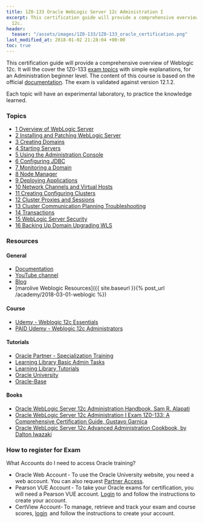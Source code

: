 ```yaml
---
title: 1Z0-133 Oracle WebLogic Server 12c Administration I
excerpt: This certification guide will provide a comprehensive overview of Weblogic
  12c.
header:
  teaser: "/assets/images/1Z0-133/1Z0-133_oracle_certification.png"
last_modified_at: 2018-01-02 21:28:04 +00:00
toc: true
---
```


This certification guide will provide a comprehensive overview of Weblogic 12c. It will the cover the 1Z0-133 [exam topics](https://education.oracle.com/pls/web_prod-plq-dad/db_pages.getpage?page_id=5001&get_params=p_exam_id:1Z0-133) with simple explanations, for an Administration beginner level. The content of this course is based on the official [documentation](https://docs.oracle.com/middleware/1212/wls/index.html). The exam is validated against version 12.1.2.

Each topic will have an experimental laboratory, to practice the knowledge learned.

### Topics

* [1 Overview of WebLogic Server](/1Z0-133/01-overview/)
* [2 Installing and Patching WebLogic Server](/1Z0-133/02-install-patch)
* [3 Creating Domains](/1Z0-133/03-creating-domains)
* [4 Starting Servers](/1Z0-133/04-starting-servers)
* [5 Using the Administration Console](/1Z0-133/05-admin-console)
* [6 Configuring JDBC](/1Z0-133/06-config-jdbc)
* [7 Monitoring a Domain](/1Z0-133/07-monitor-domain)
* [8 Node Manager](/1Z0-133/08-nodemanager)
* [9 Deploying Applications](/1Z0-133/09-deploy-apps)
* [10 Network Channels and Virtual Hosts](/1Z0-133/10-network-ch-vhosts)
* [11 Creating Configuring Clusters](/1Z0-133/11-config-clusters)
* [12 Cluster Proxies and Sessions](/1Z0-133/12-cluster-proxies-sessions)
* [13 Cluster Communication Planning Troubleshooting](/1Z0-133/13-cluster-troubleshooting)
* [14 Transactions](/1Z0-133/14-transactions)
* [15 WebLogic Server Security](/1Z0-133/15-security)
* [16 Backing Up Domain Upgrading WLS](/1Z0-133/16-backup-upgrade)

### Resources

#### General
* [Documentation](https://docs.oracle.com/middleware/1212/wls/index.html)
* [YouTube channel](http://www.youtube.com/user/OracleWebLogic)
* [Blog](https://blogs.oracle.com/weblogicserver/)
* [marolive Weblogic Resources]({{ site.baseurl }}{% post_url /academy/2018-03-01-weblogic %})

#### Course
* [Udemy - Weblogic 12c Essentials](https://www.udemy.com/learn-oracle-weblogic-12c-essentials)
* [PAID Udemy - Weblogic 12c Administrators](https://www.udemy.com/oracle-weblogic-12c-for-administrators/)

#### Tutorials
* [Oracle Partner - Specialization Training](https://competencycenter.oracle.com/opncc/full_glp.cc?group_id=22243)
* [Learning Library Basic Admin Tasks](https://apexapps.oracle.com/pls/apex/f?p=44785:24:105172019871425:::24:P24_CONTENT_ID,P24_PREV_PAGE:6079,24)
* [Learning Library Tutorials](https://apexapps.oracle.com/pls/apex/f?p=44785:24:11999717944735::NO:RP,24:P24_CONTENT_ID,P24_PREV_PAGE:12304,2)
* [Oracle University](http://ilearning.oracle.com/ilearn/en/learner/jsp/category.jsp?keywords=&btn=&srchfor=&start=0&sortby=-1&sortasc=null&categoryid=28758)
* [Oracle-Base](https://oracle-base.com/articles/web/articles-web#weblogic-server-12c)

#### Books
* [Oracle WebLogic Server 12c Administration Handbook, Sam R. Alapati](https://www.amazon.com/Oracle-WebLogic-Server-Administration-Handbook/dp/0071825355)
* [Oracle WebLogic Server 12c Administration I Exam 1Z0-133: A Comprehensive Certification Guide,  Gustavo Garnica](https://www.amazon.com/Oracle-WebLogic-Server-Administration-IZ0-133/dp/1484225619)
* [Oracle WebLogic Server 12c Advanced Administration Cookbook, by Dalton Iwazaki](https://www.amazon.com/Oracle-WebLogic-Advanced-Administration-Cookbook/dp/184968684X)

### How to register for Exam

What Accounts do I need to access Oracle training?
* Oracle Web Account - To use the Oracle University website, you need a web account. You can also request [Partner Access](http://www.oracle.com/partners/en/partner-with-oracle/get-started/register-for-access/index.html).
*  Pearson VUE Account - To take your Oracle exams for certification, you will need a Pearson VUE account. [Login](http://pearsonvue.com/oracle) to  and follow the instructions to create your account.
*  CertView Account- To manage, retrieve and track your exam and course scores, [login](https://certview.oracle.com)  and follow the instructions to create your account.
